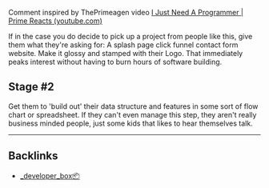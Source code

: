 Comment inspired by ThePrimeagen video [I Just Need A Programmer | Prime Reacts (youtube.com)](https://www.youtube.com/watch?v=tIgIF5lve8U)

If in the case you do decide to pick up a project from people like this, give them what they're asking for: A splash page click funnel contact form website. Make it glossy and stamped with their Logo. That immediately peaks interest without having to burn hours of software building. 

## Stage #2
Get them to 'build out' their data structure and features in some sort of flow chart or spreadsheet. If they can't even manage this step, they aren't really business minded people, just some kids that likes to hear themselves talk.

---
## Backlinks
- [_developer_box📦](📁developer/_developer_box📦.md)
